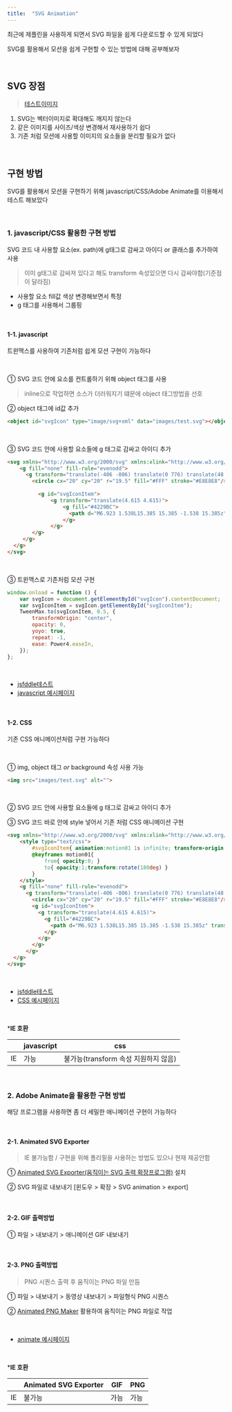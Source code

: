 ```yaml
---
title:  "SVG Animation"
---
```




최근에 제플린을 사용하게 되면서 SVG 파일을 쉽게 다운로드할 수 있게 되었다

SVG를 활용해서 모션을 쉽게 구현할 수 있는 방법에 대해 공부해보자

<br>

## SVG 장점

> [테스트이미지](http://code.d2.co.kr/2020/skt_tplace/tablet/plan/images/svg_icon/icon_logo.svg)

1.  SVG는 벡터이미지로 확대해도 깨지지 않는다
2.  같은 이미지를 사이즈/색상 변경해서 재사용하기 쉽다
3.  기존 처럼 모션에 사용할 이미지의 요소들을 분리할 필요가 없다

<br>

## 구현 방법

SVG를 활용해서 모션을 구현하기 위해 javascript/CSS/Adobe Animate를 이용해서 테스트 해보았다

<br>

### 1. javascript/CSS 활용한 구현 방법

SVG 코드 내 사용할 요소(ex. path)에 g태그로 감싸고 아이디 or 클래스를 추가하여 사용

> 이미 g태그로 감싸져 있다고 해도 transform 속성있으면 다시 감싸야함(기준점이 달라짐)

- 사용할 요소 fill값 색상 변경해보면서 특정
- g 태그를 사용해서 그룹핑

<br>

####  1-1. javascript

트윈맥스를 사용하여 기존처럼 쉽게 모션 구현이 가능하다

<br>

① SVG 코드 안에 요소를 컨트롤하기 위해 object 태그를 사용

> inline으로 작업하면 소스가 더러워지기 떄문에 object 태그방법을 선호

② object 태그에 id값 추가

```html
<object id="svgIcon" type="image/svg+xml" data="images/test.svg"></object>
```

<br>

③ SVG 코드 안에 사용할 요소들에 g 태그로 감싸고 아이디 추가

```html
<svg xmlns="http://www.w3.org/2000/svg" xmlns:xlink="http://www.w3.org/1999/xlink" width="200" height="200" viewBox="0 0 40 40">
    <g fill="none" fill-rule="evenodd">
      <g transform="translate(-406 -806) translate(0 776) translate(48 30) translate(302) translate(56)">
        <circle cx="20" cy="20" r="19.5" fill="#FFF" stroke="#E8E8E8"/>
        
          <g id="svgIconItem">
              <g transform="translate(4.615 4.615)">
                  <g fill="#4229BC">
                    <path d="M6.923 1.538L15.385 15.385 -1.538 15.385z" transform="translate(10 6.923) rotate(90 6.923 8.462)"/>
                  </g>
              </g>
        </g>
     </g>
  </g>
</svg>
```

<br>

③ 트윈맥스로 기존처럼 모션 구현

```javascript
window.onload = function () {
	var svgIcon = document.getElementById("svgIcon").contentDocument;
	var svgIconItem = svgIcon.getElementById("svgIconItem");
	TweenMax.to(svgIconItem, 0.5, {
		transformOrigin: "center",
		opacity: 0,
		yoyo: true,
		repeat: -1,
		ease: Power4.easeIn,
	});
};
```

<br>

- [jsfddle테스트](https://jsfiddle.net/hyokim/u1tzres2/)
- [javascript 예시페이지](https://kimhyoyeong.github.io/tech/assets/html/svg_tweenmax_motion.html)

<br>

#### 1-2. CSS 

기존 CSS 애니메이션처럼 구현 가능하다

<br>

① img, object 태그 *or* background 속성 사용 가능

```html
<img src="images/test.svg" alt="">
```

<br>

② SVG 코드 안에 사용할 요소들에 g 태그로 감싸고 아이디 추가

③ SVG 코드 바로 안에 style 넣어서 기존 처럼 CSS 애니메이션 구현

```html
<svg xmlns="http://www.w3.org/2000/svg" xmlns:xlink="http://www.w3.org/1999/xlink" width="200" height="200" viewBox="0 0 40 40">
    <style type="text/css">
        #svgIconItem{ animation:motion01 1s infinite; transform-origin:50% 50%}
        @keyframes motion01{
            from{ opacity:0; }
            to{ opacity:1;transform:rotate(180deg) }
        }
    </style>
    <g fill="none" fill-rule="evenodd">
      <g transform="translate(-406 -806) translate(0 776) translate(48 30) translate(302) translate(56)">
        <circle cx="20" cy="20" r="19.5" fill="#FFF" stroke="#E8E8E8"/>
        <g id="svgIconItem">
          <g transform="translate(4.615 4.615)">
            <g fill="#4229BC">
              <path d="M6.923 1.538L15.385 15.385 -1.538 15.385z" transform="translate(10 6.923) rotate(90 6.923 8.462)"/>
            </g>
          </g>
        </g>
      </g>
  </g>
</svg>
```

<br>

- [jsfddle테스트](https://jsfiddle.net/hyokim/wzv902rL/)
- [CSS 예시페이지](https://kimhyoyeong.github.io/tech/assets/html/svg_css_motion.html)

<br>

***IE 호환**

|      | javascript | css                                  |
| ---- | ---------- | ------------------------------------ |
| IE   | 가능       | 불가능(transform 속성 지원하지 않음) |

<br>

### 2. Adobe Animate을 활용한 구현 방법

해당 프로그램을 사용하면 좀 더 세밀한 애니메이션 구현이 가능하다 

<br>

#### 2-1. Animated SVG Exporter

> IE 불가능함 / 구현을 위해 폴리필을 사용하는 방법도 있으나 현재 제공안함

① [Animated SVG Exporter(움직이는 SVG 출력 확장프로그램)](https://exchange.adobe.com/creativecloud.details.7232.animated-svg-exporter.html) 설치

② SVG 파일로 내보내기 [윈도우 > 확장 > SVG animation > export]

<br>

#### 2-2. GIF  출력방법

① 파일 > 내보내기 > 애니메이션 GIF 내보내기

<br>

#### 2-3. PNG 출력방법

> PNG 시퀀스 출력 후 움직이는 PNG 파일 만듬

① 파일 > 내보내기 > 동영상 내보내기 > 파일형식 PNG 시퀀스

② [Animated PNG Maker](https://ezgif.com/apng-maker) 활용하여 움직이는 PNG 파일로 작업 

<br>

- [animate 예시페이지](https://kimhyoyeong.github.io/tech/assets/html/svg_animate_motion.html)

<br>

***IE 호환**

|      | Animated SVG Exporter | GIF  | PNG  |
| ---- | --------------------- | ---- | ---- |
| IE   | 불가능                | 가능 | 가능 |

